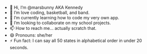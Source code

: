 - 👋 Hi, I’m @marsbunny AKA Kennedy
- 👀 I’m love coding, basketball, and band.
- 🌱 I’m currently learning how to code my very own app.
- 💞️ I’m looking to collaborate on my school projects.
- 📫 How to reach me... actually scratch that.
- 😄 Pronouns: she/her
- ⚡ Fun fact: I can say all 50 states in alphabetical order in under 20 seconds.

<!---
marsbunny/marsbunny is a ✨ special ✨ repository because its `README.md` (this file) appears on your GitHub profile.
You can click the Preview link to take a look at your changes.
--->
